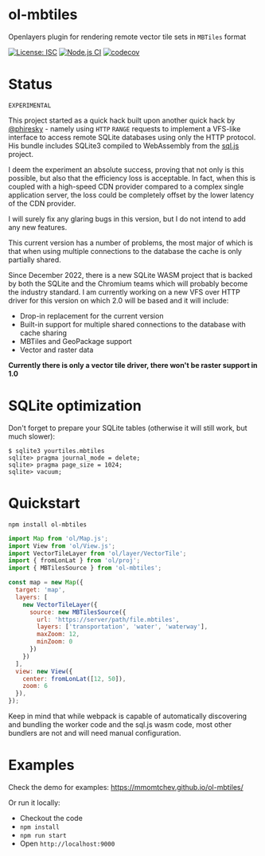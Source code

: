 # ol-mbtiles

Openlayers plugin for rendering remote vector tile sets in `MBTiles` format

[![License: ISC](https://img.shields.io/github/license/mmomtchev/ol-mbtiles)](https://github.com/mmomtchev/ol-mbtiles/blob/main/LICENSE)
[![Node.js CI](https://github.com/mmomtchev/ol-mbtiles/actions/workflows/node.js.yml/badge.svg)](https://github.com/mmomtchev/ol-mbtiles/actions/workflows/node.js.yml)
[![codecov](https://codecov.io/gh/mmomtchev/ol-mbtiles/branch/main/graph/badge.svg?token=wgDFzZEJRx)](https://codecov.io/gh/mmomtchev/ol-mbtiles)

# Status

`EXPERIMENTAL`

This project started as a quick hack built upon another quick hack by [@phiresky](https://github.com/phiresky/sql.js-httpvfs) - namely using `HTTP` `RANGE` requests to implement a VFS-like interface to access remote SQLite databases using only the HTTP protocol. His bundle includes SQLite3 compiled to WebAssembly from the [sql.js](https://github.com/sql-js/sql.js/) project.

I deem the experiment an absolute success, proving that not only is this possible, but also that the efficiency loss is acceptable. In fact, when this is coupled with a high-speed CDN provider compared to a complex single application server, the loss could be completely offset by the lower latency of the CDN provider.

I will surely fix any glaring bugs in this version, but I do not intend to add any new features.

This current version has a number of problems, the most major of which is that when using multiple connections to the database the cache is only partially shared.

Since December 2022, there is a new SQLite WASM project that is backed by both the SQLite and the Chromium teams which will probably become the industry standard. I am currently working on a new VFS over HTTP driver for this version on which 2.0 will be based and it will include:

- Drop-in replacement for the current version
- Built-in support for multiple shared connections to the database with cache sharing
- MBTiles and GeoPackage support
- Vector and raster data

**Currently there is only a vector tile driver, there won't be raster support in 1.0**

# SQLite optimization

Don't forget to prepare your SQLite tables (otherwise it will still work, but much slower):

```
$ sqlite3 yourtiles.mbtiles
sqlite> pragma journal_mode = delete;
sqlite> pragma page_size = 1024;
sqlite> vacuum;
```

# Quickstart

```
npm install ol-mbtiles
```

```js
import Map from 'ol/Map.js';
import View from 'ol/View.js';
import VectorTileLayer from 'ol/layer/VectorTile';
import { fromLonLat } from 'ol/proj';
import { MBTilesSource } from 'ol-mbtiles';

const map = new Map({
  target: 'map',
  layers: [
    new VectorTileLayer({
      source: new MBTilesSource({
        url: 'https://server/path/file.mbtiles',
        layers: ['transportation', 'water', 'waterway'],
        maxZoom: 12,
        minZoom: 0
      })
    })
  ],
  view: new View({
    center: fromLonLat([12, 50]),
    zoom: 6
  }),
});
```

Keep in mind that while webpack is capable of automatically discovering and bundling the worker code and the sql.js wasm code, most other bundlers are not and will need manual configuration.

# Examples

Check the demo for examples: https://mmomtchev.github.io/ol-mbtiles/

Or run it locally:

- Checkout the code
- `npm install`
- `npm run start`
- Open `http://localhost:9000`
